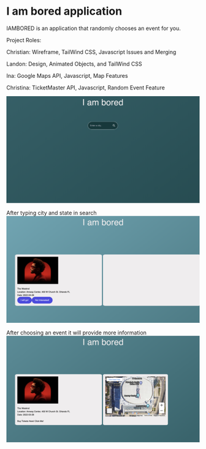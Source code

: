 # I am bored application

IAMBORED is an application that randomly chooses an event for you.

Project Roles:

Christian: Wireframe, TailWind CSS, Javascript Issues and Merging


Landon: Design, Animated Objects, and TailWind CSS



Ina: Google Maps API, Javascript, Map Features



Christina: TicketMaster API, Javascript, Random Event Feature

![Screenshot of IAMBORED](/assets/images/iambored-home.png)

After typing city and state in search
![Screenshot of IAMBORED](/assets/images/iambored-eventsearch.png)

After choosing an event it will provide more information
![Screenshot of IAMBORED](/assets/images/iambored-eventinfo.png)

